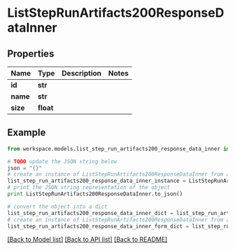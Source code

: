 # ListStepRunArtifacts200ResponseDataInner


## Properties
Name | Type | Description | Notes
------------ | ------------- | ------------- | -------------
**id** | **str** |  | 
**name** | **str** |  | 
**size** | **float** |  | 

## Example

```python
from workspace.models.list_step_run_artifacts200_response_data_inner import ListStepRunArtifacts200ResponseDataInner

# TODO update the JSON string below
json = "{}"
# create an instance of ListStepRunArtifacts200ResponseDataInner from a JSON string
list_step_run_artifacts200_response_data_inner_instance = ListStepRunArtifacts200ResponseDataInner.from_json(json)
# print the JSON string representation of the object
print ListStepRunArtifacts200ResponseDataInner.to_json()

# convert the object into a dict
list_step_run_artifacts200_response_data_inner_dict = list_step_run_artifacts200_response_data_inner_instance.to_dict()
# create an instance of ListStepRunArtifacts200ResponseDataInner from a dict
list_step_run_artifacts200_response_data_inner_form_dict = list_step_run_artifacts200_response_data_inner.from_dict(list_step_run_artifacts200_response_data_inner_dict)
```
[[Back to Model list]](../README.md#documentation-for-models) [[Back to API list]](../README.md#documentation-for-api-endpoints) [[Back to README]](../README.md)


